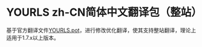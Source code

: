 # YOURLS zh-CN简体中文翻译包（整站）

基于官方翻译文件[YOURLS.pot](https://github.com/YOURLS/YOURLS.pot)，进行修改优化翻译，使其支持整站翻译，理论上适用于1.7.x以上版本。

